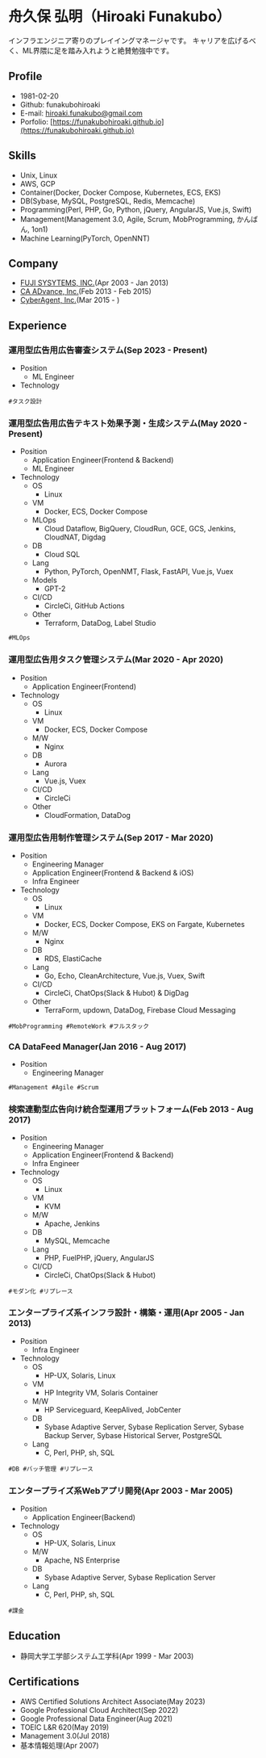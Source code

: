 # 舟久保 弘明（Hiroaki Funakubo）

インフラエンジニア寄りのプレイイングマネージャです。
キャリアを広げるべく、ML界隈に足を踏み入れようと絶賛勉強中です。

## Profile
- 1981-02-20
- Github: funakubohiroaki
- E-mail: hiroaki.funakubo@gmail.com
- Porfolio: [https://funakubohiroaki.github.io](https://funakubohiroaki.github.io)

## Skills
- Unix, Linux
- AWS, GCP
- Container(Docker, Docker Compose, Kubernetes, ECS, EKS)
- DB(Sybase, MySQL, PostgreSQL, Redis, Memcache)
- Programming(Perl, PHP, Go, Python, jQuery, AngularJS, Vue.js, Swift)
- Management(Management 3.0, Agile, Scrum, MobProgramming, かんばん, 1on1)
- Machine Learning(PyTorch, OpenNNT)

## Company
- [FUJI SYSYTEMS, INC.](https://www.fujisystems.co.jp/)(Apr 2003 - Jan 2013)
- [CA ADvance, Inc.](https://www.ca-adv.co.jp/)(Feb 2013 - Feb 2015)
- [CyberAgent, Inc.](https://www.cyberagent.co.jp/)(Mar 2015 - )

## Experience
### 運用型広告用広告審査システム(Sep 2023 - Present)
- Position
  - ML Engineer
- Technology

```
#タスク設計
```

### 運用型広告用広告テキスト効果予測・生成システム(May 2020 - Present)
- Position
  - Application Engineer(Frontend & Backend)
  - ML Engineer
- Technology
  - OS
    - Linux
  - VM
    - Docker, ECS, Docker Compose
  - MLOps
    - Cloud Dataflow, BigQuery, CloudRun, GCE, GCS, Jenkins, CloudNAT, Digdag
  - DB
    - Cloud SQL
  - Lang
    - Python, PyTorch, OpenNMT, Flask, FastAPI, Vue.js, Vuex
  - Models
    - GPT-2
  - CI/CD
    - CircleCi, GitHub Actions
  - Other
    - Terraform, DataDog, Label Studio

```
#MLOps
```

### 運用型広告用タスク管理システム(Mar 2020 - Apr 2020)
- Position
  - Application Engineer(Frontend)
- Technology
  - OS
    - Linux
  - VM
    - Docker, ECS, Docker Compose
  - M/W
    - Nginx
  - DB
    - Aurora
  - Lang
    - Vue.js, Vuex
  - CI/CD
    - CircleCi
  - Other
    - CloudFormation, DataDog

### 運用型広告用制作管理システム(Sep 2017 - Mar 2020)
- Position
  - Engineering Manager
  - Application Engineer(Frontend & Backend & iOS)
  - Infra Engineer
- Technology
  - OS
    - Linux
  - VM
    - Docker, ECS, Docker Compose, EKS on Fargate, Kubernetes
  - M/W
    - Nginx
  - DB
    - RDS, ElastiCache
  - Lang
    - Go, Echo, CleanArchitecture, Vue.js, Vuex, Swift
  - CI/CD
    - CircleCi, ChatOps(Slack & Hubot) & DigDag
  - Other
    - TerraForm, updown, DataDog, Firebase Cloud Messaging

```
#MobProgramming #RemoteWork #フルスタック
```

### CA DataFeed Manager(Jan 2016 - Aug 2017)
- Position
  - Engineering Manager

```
#Management #Agile #Scrum
```

### 検索連動型広告向け統合型運用プラットフォーム(Feb 2013 - Aug 2017)
- Position
  - Engineering Manager
  - Application Engineer(Frontend & Backend)
  - Infra Engineer
- Technology
  - OS
    - Linux
  - VM
    - KVM
  - M/W
    - Apache, Jenkins
  - DB
    - MySQL, Memcache
  - Lang
    - PHP, FuelPHP, jQuery, AngularJS
  - CI/CD
    - CircleCi, ChatOps(Slack & Hubot)

```
#モダン化 #リプレース
```

### エンタープライズ系インフラ設計・構築・運用(Apr 2005 - Jan 2013)
- Position
  - Infra Engineer
- Technology
  - OS
    - HP-UX, Solaris, Linux
  - VM
    - HP Integrity VM, Solaris Container
  - M/W
    - HP Serviceguard, KeepAlived, JobCenter
  - DB
    - Sybase Adaptive Server, Sybase Replication Server, Sybase Backup Server, Sybase Historical Server, PostgreSQL
  - Lang
    - C, Perl, PHP, sh, SQL

```
#DB #バッチ管理 #リプレース
```

### エンタープライズ系Webアプリ開発(Apr 2003 - Mar 2005)
- Position
  - Application Engineer(Backend)
- Technology
  - OS
    - HP-UX, Solaris, Linux
  - M/W
    - Apache, NS Enterprise
  - DB
    - Sybase Adaptive Server, Sybase Replication Server
  - Lang
    - C, Perl, PHP, sh, SQL

```
#課金
```

## Education
- 静岡大学工学部システム工学科(Apr 1999 - Mar 2003)

## Certifications
- AWS Certified Solutions Architect Associate(May 2023)
- Google Professional Cloud Architect(Sep 2022)
- Google Professional Data Engineer(Aug 2021)
- TOEIC L&R 620(May 2019)
- Management 3.0(Jul 2018)
- 基本情報処理(Apr 2007)
